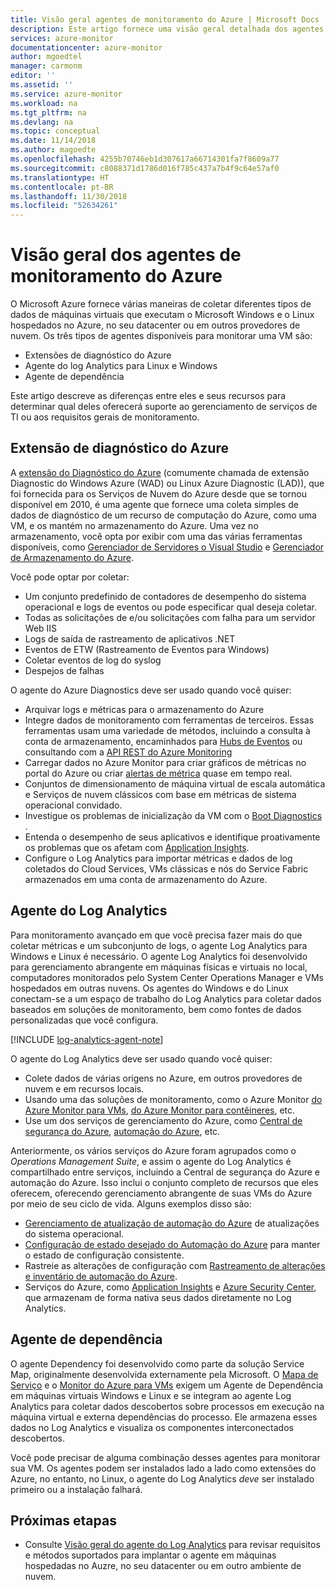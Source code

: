 ```yaml
---
title: Visão geral agentes de monitoramento do Azure | Microsoft Docs
description: Este artigo fornece uma visão geral detalhada dos agentes do Azure disponíveis que oferecem suporte ao monitoramento de máquinas virtuais hospedadas no Azure ou no ambiente híbrido.
services: azure-monitor
documentationcenter: azure-monitor
author: mgoedtel
manager: carmonm
editor: ''
ms.assetid: ''
ms.service: azure-monitor
ms.workload: na
ms.tgt_pltfrm: na
ms.devlang: na
ms.topic: conceptual
ms.date: 11/14/2018
ms.author: magoedte
ms.openlocfilehash: 4255b70746eb1d307617a66714301fa7f8609a77
ms.sourcegitcommit: c8088371d1786d016f785c437a7b4f9c64e57af0
ms.translationtype: HT
ms.contentlocale: pt-BR
ms.lasthandoff: 11/30/2018
ms.locfileid: "52634261"
---
```

# <a name="overview-of-the-azure-monitoring-agents"></a>Visão geral dos agentes de monitoramento do Azure 
O Microsoft Azure fornece várias maneiras de coletar diferentes tipos de dados de máquinas virtuais que executam o Microsoft Windows e o Linux hospedados no Azure, no seu datacenter ou em outros provedores de nuvem. Os três tipos de agentes disponíveis para monitorar uma VM são:

* Extensões de diagnóstico do Azure
* Agente do log Analytics para Linux e Windows
* Agente de dependência

Este artigo descreve as diferenças entre eles e seus recursos para determinar qual deles oferecerá suporte ao gerenciamento de serviços de TI ou aos requisitos gerais de monitoramento.  

## <a name="azure-diagnostic-extension"></a>Extensão de diagnóstico do Azure
A [extensão do Diagnóstico do Azure](../../monitoring-and-diagnostics/azure-diagnostics.md) (comumente chamada de extensão Diagnostic do Windows Azure (WAD) ou Linux Azure Diagnostic (LAD)), que foi fornecida para os Serviços de Nuvem do Azure desde que se tornou disponível em 2010, é uma agente que fornece uma coleta simples de dados de diagnóstico de um recurso de computação do Azure, como uma VM, e os mantém no armazenamento do Azure. Uma vez no armazenamento, você opta por exibir com uma das várias ferramentas disponíveis, como [Gerenciador de Servidores o Visual Studio](/visualstudio/azure/vs-azure-tools-storage-resources-server-explorer-browse-manage) e [Gerenciador de Armazenamento do Azure](../../vs-azure-tools-storage-manage-with-storage-explorer.md).

Você pode optar por coletar:

* Um conjunto predefinido de contadores de desempenho do sistema operacional e logs de eventos ou pode especificar qual deseja coletar. 
* Todas as solicitações de e/ou solicitações com falha para um servidor Web IIS
* Logs de saída de rastreamento de aplicativos .NET
* Eventos de ETW (Rastreamento de Eventos para Windows) 
* Coletar eventos de log do syslog  
* Despejos de falhas 

O agente do Azure Diagnostics deve ser usado quando você quiser:

* Arquivar logs e métricas para o armazenamento do Azure
* Integre dados de monitoramento com ferramentas de terceiros. Essas ferramentas usam uma variedade de métodos, incluindo a consulta à conta de armazenamento, encaminhados para [Hubs de Eventos](../../event-hubs/event-hubs-about.md) ou consultando com a [API REST do Azure Monitoring](../../monitoring-and-diagnostics/monitoring-rest-api-walkthrough.md)
* Carregar dados no Azure Monitor para criar gráficos de métricas no portal do Azure ou criar [alertas de métrica](../../monitoring-and-diagnostics/alert-metric-overview.md) quase em tempo real. 
* Conjuntos de dimensionamento de máquina virtual de escala automática e Serviços de nuvem clássicos com base em métricas de sistema operacional convidado.
* Investigue os problemas de inicialização da VM com o [ Boot Diagnostics ](../../virtual-machines/troubleshooting/boot-diagnostics.md).
* Entenda o desempenho de seus aplicativos e identifique proativamente os problemas que os afetam com [Application Insights](../../azure-monitor/overview.md).
* Configure o Log Analytics para importar métricas e dados de log coletados do Cloud Services, VMs clássicas e nós do Service Fabric armazenados em uma conta de armazenamento do Azure.

## <a name="log-analytics-agent"></a>Agente do Log Analytics
Para monitoramento avançado em que você precisa fazer mais do que coletar métricas e um subconjunto de logs, o agente Log Analytics para Windows e Linux é necessário. O agente Log Analytics foi desenvolvido para gerenciamento abrangente em máquinas físicas e virtuais no local, computadores monitorados pelo System Center Operations Manager e VMs hospedados em outras nuvens. Os agentes do Windows e do Linux conectam-se a um espaço de trabalho do Log Analytics para coletar dados baseados em soluções de monitoramento, bem como fontes de dados personalizadas que você configura.

[!INCLUDE [log-analytics-agent-note](../../../includes/log-analytics-agent-note.md)]

O agente do Log Analytics deve ser usado quando você quiser:

* Colete dados de várias origens no Azure, em outros provedores de nuvem e em recursos locais. 
* Usando uma das soluções de monitoramento, como o Azure Monitor [do Azure Monitor para VMs](../insights/vminsights-overview.md), [do Azure Monitor para contêineres](../insights/container-insights-overview.md), etc.  
* Use um dos serviços de gerenciamento do Azure, como [Central de segurança do Azure](../../security-center/security-center-intro.md), [automação do Azure](../../automation/automation-intro.md), etc.

Anteriormente, os vários serviços do Azure foram agrupados como o *Operations Management Suite*, e assim o agente do Log Analytics é compartilhado entre serviços, incluindo a Central de segurança do Azure e automação do Azure.  Isso inclui o conjunto completo de recursos que eles oferecem, oferecendo gerenciamento abrangente de suas VMs do Azure por meio de seu ciclo de vida.  Alguns exemplos disso são:

* [Gerenciamento de atualização de automação do Azure](../../automation/automation-update-management.md) de atualizações do sistema operacional.
* [Configuração de estado desejado do Automação do Azure](../../automation/automation-dsc-overview.md) para manter o estado de configuração consistente.
* Rastreie as alterações de configuração com [Rastreamento de alterações e inventário de automação do Azure](../../automation/automation-change-tracking.md).
* Serviços do Azure, como [Application Insights](https://docs.microsoft.com/azure/application-insights/) e [Azure Security Center](https://docs.microsoft.com/azure/security-center/), que armazenam de forma nativa seus dados diretamente no Log Analytics.  

## <a name="dependency-agent"></a>Agente de dependência
O agente Dependency foi desenvolvido como parte da solução Service Map, originalmente desenvolvida externamente pela Microsoft. O [Mapa de Serviço](../insights/service-map.md) e o [Monitor do Azure para VMs](../insights/vminsights-overview.md) exigem um Agente de Dependência em máquinas virtuais Windows e Linux e se integram ao agente Log Analytics para coletar dados descobertos sobre processos em execução na máquina virtual e externa dependências do processo. Ele armazena esses dados no Log Analytics e visualiza os componentes interconectados descobertos.

Você pode precisar de alguma combinação desses agentes para monitorar sua VM. Os agentes podem ser instalados lado a lado como extensões do Azure, no entanto, no Linux, o agente do Log Analytics *deve* ser instalado primeiro ou a instalação falhará. 

## <a name="next-steps"></a>Próximas etapas

- Consulte [Visão geral do agente do Log Analytics](../../azure-monitor/platform/log-analytics-agent.md) para revisar requisitos e métodos suportados para implantar o agente em máquinas hospedadas no Auzre, no seu datacenter ou em outro ambiente de nuvem.

